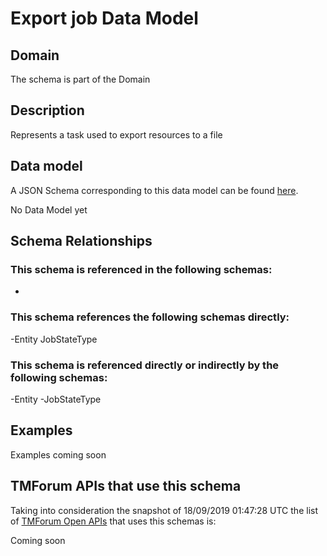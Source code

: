 # Export job Data Model

## Domain

The  schema is part of the  Domain

## Description

Represents a task used to export resources to a file

## Data model

A JSON Schema corresponding to this data model can be found
[here](https://github.com/tmforum-rand/schemas/blob/master/Common/ExportJob.schema.json).

No Data Model yet

## Schema Relationships

### This schema is referenced in the following schemas:

-

### This schema references the following schemas directly:

-Entity
JobStateType

### This schema is referenced directly or indirectly by the following schemas:

-Entity
-JobStateType



## Examples

Examples coming soon

## TMForum APIs that use this schema

Taking into consideration the snapshot of 18/09/2019 01:47:28 UTC the list of [TMForum Open APIs](https://www.tmforum.org/open-apis/) that uses this schemas is:

Coming soon